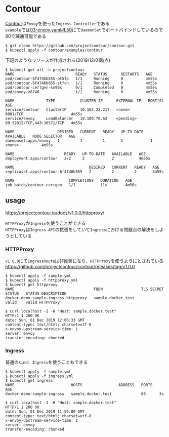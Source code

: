 Contour
===

[Contour](https://github.com/projectcontour/contour)は`Envoy`を使った`Ingress Controller`である  
`example`では[03-envoy.yaml#L50](https://github.com/projectcontour/contour/blob/master/examples/contour/03-envoy.yaml#L50)にて`DaemonSet`でポートバインドしているので80で疎通可能である

```
$ git clone https://github.com/projectcontour/contour.git
$ kubectl apply -f contour/examples/contour
```

下記のようなリソースが作成される(2019/12/01時点)

```
$ kubectl get all -n projectcontour
NAME                           READY   STATUS      RESTARTS   AGE
pod/contour-6f4746b855-pt5fp   1/1     Running     0          4m55s
pod/contour-6f4746b855-stfcn   1/1     Running     0          4m55s
pod/contour-certgen-sn96x      0/1     Completed   0          4m56s
pod/envoy-z6746                1/1     Running     0          4m55s

NAME              TYPE           CLUSTER-IP      EXTERNAL-IP   PORT(S)                      AGE
service/contour   ClusterIP      10.102.22.217   <none>        8001/TCP                     4m55s
service/envoy     LoadBalancer   10.100.70.63    <pending>     80:32012/TCP,443:30571/TCP   4m55s

NAME                   DESIRED   CURRENT   READY   UP-TO-DATE   AVAILABLE   NODE SELECTOR   AGE
daemonset.apps/envoy   1         1         1       1            1           <none>          4m55s

NAME                      READY   UP-TO-DATE   AVAILABLE   AGE
deployment.apps/contour   2/2     2            2           4m55s

NAME                                 DESIRED   CURRENT   READY   AGE
replicaset.apps/contour-6f4746b855   2         2         2       4m55s

NAME                        COMPLETIONS   DURATION   AGE
job.batch/contour-certgen   1/1           11s        4m56s

```

## usage

https://projectcontour.io/docs/v1.0.0/httpproxy/

`HTTPProxy`か`Ingress`を使うことができる  
`HTTPProxy`は`Ingress API`の拡張をしていて`Ingress`における問題点の解決をしようとしている

### HTTPProxy

`v1.0.0`にて`IngressRoute`は非推奨になり、`HTTPProxy`を使うようにとされている  
https://github.com/projectcontour/contour/releases/tag/v1.0.0

```
$ kubectl apply -f sample.yml
$ kubectl apply -f httpproxy.yml
$ kubectl get httpproxy
NAME                                   FQDN                 TLS SECRET   STATUS   STATUS DESCRIPTION
docker-demo-sample-ingress-httpproxy   sample.docker.test                valid    valid HTTPProxy

$ curl localhost -I -H "Host: sample.docker.test"
HTTP/1.1 200 OK
date: Sun, 01 Dec 2019 12:06:33 GMT
content-type: text/html; charset=utf-8
x-envoy-upstream-service-time: 1
server: envoy
transfer-encoding: chunked
```

### Ingress

普通の`kind: Ingress`を使うこともできる

```
$ kubectl apply -f sample.yml
$ kubectl apply -f ingress.yml
$ kubectl get ingress
NAME                         HOSTS                ADDRESS   PORTS   AGE
docker-demo-sample-ingress   sample.docker.test             80      3s

$ curl localhost -I -H "Host: sample.docker.test"
HTTP/1.1 200 OK
date: Sun, 01 Dec 2019 11:56:09 GMT
content-type: text/html; charset=utf-8
x-envoy-upstream-service-time: 1
server: envoy
transfer-encoding: chunked
```